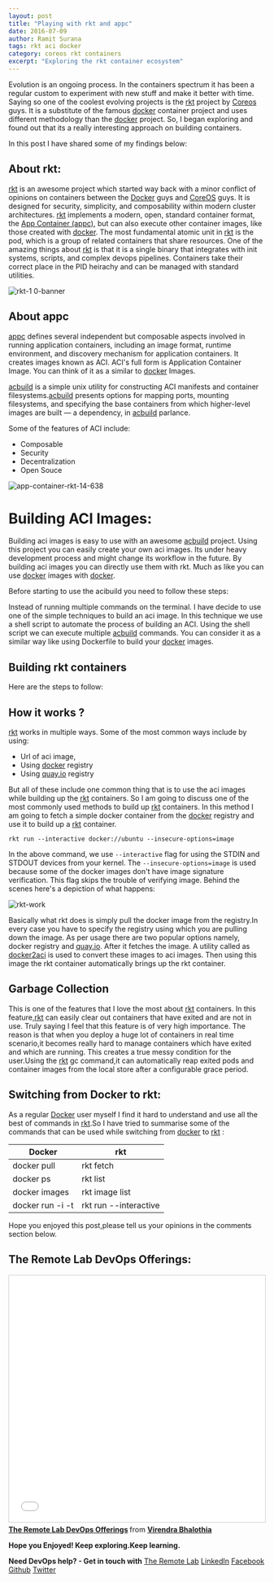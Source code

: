 ```yaml
---
layout: post
title: "Playing with rkt and appc"
date: 2016-07-09
author: Ramit Surana
tags: rkt aci docker
category: coreos rkt containers
excerpt: "Exploring the rkt container ecosystem"
---
```


Evolution is an ongoing process. In the containers spectrum it has been a regular custom to experiment with new stuff and make it better with time. Saying so one of the coolest evolving projects is the [rkt][8] project by [Coreos][11] guys. It is a substitute of the famous [docker][6] container project and uses different methodology than the [docker][6] project. So, I began exploring and found out that its a really interesting approach on building containers.

In this post I have shared some of my findings below:


##  About rkt:

[rkt][8] is an awesome project which started way back with a minor conflict of opinions on containers between the [Docker][6] guys and [CoreOS][11] guys. It is designed for security, simplicity, and composability within modern cluster architectures. [rkt][8] implements a modern, open, standard container format, the [App Container (appc)][9], but can also execute other container images, like those created with [docker][6]. The most fundamental atomic unit in [rkt][8] is the pod, which is a group of related containers that share resources. One of the amazing things about [rkt][8] is that it is a single binary that integrates with init systems, scripts, and complex devops pipelines.  Containers take their correct place in the PID heirachy and can be managed with standard utilities.

![rkt-1 0-banner](https://cloud.githubusercontent.com/assets/8342133/16660420/ce24e2e0-448b-11e6-97b5-b56079d0f631.png)


## About appc

[appc][9] defines several independent but composable aspects involved in running application containers, including an image format, runtime environment, and discovery mechanism for application containers. It creates images known as ACI. ACI's full form is Application Container Image. You can think of it as a similar to [docker][6] Images.


[acbuild][10] is a simple unix utility for constructing ACI manifests and container filesystems.[acbuild][10] presents options for mapping ports, mounting filesystems, and specifying the base containers from which higher-level images are built — a dependency, in [acbuild][10] parlance.

Some of the features of ACI include:

* Composable
* Security
* Decentralization
* Open Souce


![app-container-rkt-14-638](https://cloud.githubusercontent.com/assets/8342133/16660112/b66d8dc4-448a-11e6-916b-ff109cf64fe7.jpg)


# Building ACI Images:

Building aci images is easy to use with an awesome [acbuild][10] project. Using this project you can easily create your own aci images. Its under heavy development process and might change its workflow in the future. By building aci images you can directly use them with rkt. Much as like you can use [docker][6] images with [docker][6].


Before starting to use the acibuild you need to follow these steps:

<script src="https://gist.github.com/ramitsurana/6421a4bfb3425a6c018bff85ffcae0d3.js"></script>

Instead of running multiple commands on the terminal. I have decide to use one of the simple techniques to build an aci image.
In this technique we use a shell script to automate the process of building an ACI. Using the shell script we can execute multiple [acbuild][10] commands. You can consider it as a similar way like using Dockerfile to build your [docker][6] images.

<script src="https://gist.github.com/ramitsurana/06f08da66dc9ec1c3a6299773bdaf4f0.js"></script>



## Building rkt containers

Here are the steps to follow:

<script src="https://gist.github.com/ramitsurana/0a1c8e9f4af1b01e35c035c9b519564c.js"></script>


## How it works ?

[rkt][8] works in multiple ways. Some of the most common ways include by using:

* Url of aci image,
* Using [docker][6] registry
* Using [quay.io][12] registry


But all of these include one common thing that is to use the aci images while building up the [rkt][8] containers. So I am going to discuss one of the most commonly used methods to build up [rkt][8] containers. In this method I am going to fetch a simple docker container from the [docker][6] registry and use it to build up a [rkt][8] container.

````
rkt run --interactive docker://ubuntu --insecure-options=image

````

In the above command, we use `--interactive` flag for using the STDIN and STDOUT devices from your kernel. The `--insecure-options=image` is used because some of the docker images don't have image signature verification. This flag skips the trouble of verifying image. Behind the scenes here's a depiction of what happens:

![rkt-work](https://cloud.githubusercontent.com/assets/8342133/16678420/85a9368a-44fc-11e6-9271-770ce896056c.png)


Basically what rkt does is simply pull the docker image from the registry.In every case you have to specify the registry using which you are pulling down the image. As per usage there are two popular options namely, docker registry and [quay.io][12]. After it fetches the image. A utility called as [docker2aci](https://github.com/appc/docker2aci) is used to convert these images to aci images. Then using this image the rkt container automatically brings up the rkt container.


## Garbage Collection

This is one of the features that I love the most about [rkt][8] containers. In this feature,[rkt][8] can easily clear out containers that have exited and are not in use. Truly saying I feel that this feature is of very high importance. The reason is that when you deploy a huge lot of containers in real time scenario,it becomes really hard to manage containers which have exited and which are running. This creates a true messy condition for the user.Using the [rkt][8] gc command,it can automatically reap exited pods and container images from the local store after a configurable grace period.

<script src="https://gist.github.com/ramitsurana/e22d35562383600e5b68d645cd7a2c52.js"></script>

## Switching from Docker to rkt:

As a regular [Docker][6] user myself I find it hard to understand and use all the best of commands in [rkt][8].So
I have tried to summarise some of the commands that can be used while switching from [docker][6] to [rkt][8] :



Docker | rkt
------------ | -------------
docker pull | rkt fetch
docker ps | rkt list
docker images | rkt image list
docker run -i -t | rkt run --interactive


Hope you enjoyed this post,please tell us your opinions in the comments section below.

## The Remote Lab DevOps Offerings:
<iframe src="//www.slideshare.net/slideshow/embed_code/key/h9h9GNjX5Gncpi" width="595" height="485" frameborder="0" marginwidth="0" marginheight="0" scrolling="no" style="border:1px solid #CCC; border-width:1px; margin-bottom:5px; max-width: 100%;" allowfullscreen> </iframe> <div style="margin-bottom:5px"> <strong> <a href="//www.slideshare.net/bhalothia/the-remote-lab-devops-offerings" title="The Remote Lab DevOps Offerings" target="_blank">The Remote Lab DevOps Offerings</a> </strong> from <strong><a href="//www.slideshare.net/bhalothia" target="_blank">Virendra Bhalothia</a></strong> </div>


**Hope you Enjoyed! Keep exploring.Keep learning.**

**Need DevOps help? - Get in touch with** [The Remote Lab][1]
[LinkedIn][2] [Facebook][3] [Github][4] [Twitter][5]


  [1]: http://theremotelab.com
  [2]: https://www.linkedin.com/company/the-remote-lab
  [3]: https://www.facebook.com/TheRemoteLab
  [4]: https://github.com/TheRemoteLab
  [5]: https://twitter.com/TheRemoteLab
  [6]: http://docker.com
  [7]: https://cloud.githubusercontent.com/assets/8342133/12071970/ed85ee72-b0ed-11e5-9a99-d4b0d8d8a36a.png
  [8]: http://coreos.com/rkt
  [9]: http://github.com/appc/spec
  [10]: https://github.com/appc/acbuild
  [11]: http://coreos.com
  [12]: http://quay.io
